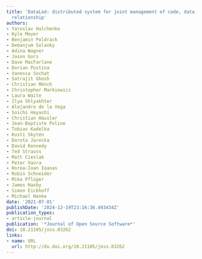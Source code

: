 ```yaml
---
title: 'DataLad: distributed system for joint management of code, data, and their
  relationship'
authors:
- Yaroslav Halchenko
- Kyle Meyer
- Benjamin Poldrack
- Debanjum Solanky
- Adina Wagner
- Jason Gors
- Dave MacFarlane
- Dorian Pustina
- Vanessa Sochat
- Satrajit Ghosh
- Christian Mönch
- Christopher Markiewicz
- Laura Waite
- Ilya Shlyakhter
- Alejandro de la Vega
- Soichi Hayashi
- Christian Häusler
- Jean-Baptiste Poline
- Tobias Kadelka
- Kusti Skytén
- Dorota Jarecka
- David Kennedy
- Ted Strauss
- Matt Cieslak
- Peter Vavra
- Horea-Ioan Ioanas
- Robin Schneider
- Mika Pflüger
- James Haxby
- Simon Eickhoff
- Michael Hanke
date: '2021-07-01'
publishDate: '2024-12-19T23:16:36.493434Z'
publication_types:
- article-journal
publication: '*Journal of Open Source Software*'
doi: 10.21105/joss.03262
links:
- name: URL
  url: http://dx.doi.org/10.21105/joss.03262
---
```


